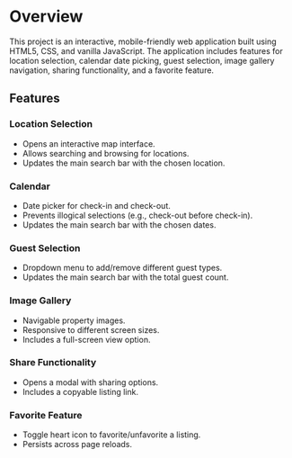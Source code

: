# Overview

This project is an interactive, mobile-friendly web application built using HTML5, CSS, and vanilla JavaScript. The application includes features for location selection, calendar date picking, guest selection, image gallery navigation, sharing functionality, and a favorite feature.


## Features

### Location Selection
- Opens an interactive map interface.
- Allows searching and browsing for locations.
- Updates the main search bar with the chosen location.

### Calendar
- Date picker for check-in and check-out.
- Prevents illogical selections (e.g., check-out before check-in).
- Updates the main search bar with the chosen dates.

### Guest Selection
- Dropdown menu to add/remove different guest types.
- Updates the main search bar with the total guest count.

### Image Gallery
- Navigable property images.
- Responsive to different screen sizes.
- Includes a full-screen view option.

### Share Functionality
- Opens a modal with sharing options.
- Includes a copyable listing link.

### Favorite Feature
- Toggle heart icon to favorite/unfavorite a listing.
- Persists across page reloads.





